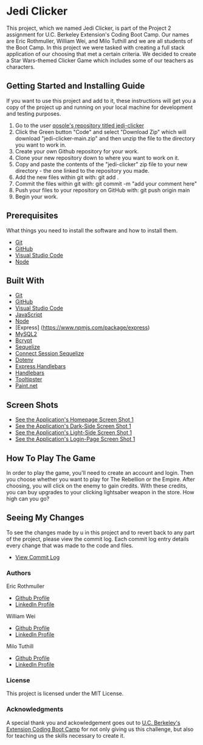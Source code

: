 # Jedi Clicker

This project, which we named Jedi Clicker, is part of the Project 2 assignment for U.C. Berkeley Extension's Coding Boot Camp. Our names are Eric Rothmuller, William Wei, and Milo Tuthill and we are all students of the Boot Camp. In this project we were tasked with creating a full stack application of our choosing that met a certain criteria. We decided to create a Star Wars-themed Clicker Game which includes some of our teachers as characters.

## Getting Started and Installing Guide

If you want to use this project and add to it, these instructions will get you a copy of the project up and running on your local machine for development and testing purposes.

1. Go to the user [qosole's repository titled jedi-clicker](https://github.com/qosole/jedi-clicker)
2. Click the Green button "Code" and select "Download Zip" which will download "jedi-clicker-main.zip" and then unzip the file to the directory you want to work in.
3. Create your own Github repository for your work.
4. Clone your new repository down to where you want to work on it.
5. Copy and paste the contents of the "jedi-clicker" zip file to your new directory - the one linked to the repository you made.
6. Add the new files within git with: git add .
7. Commit the files within git with: git commit -m "add your comment here"
8. Push your files to your repository on GitHub with: git push origin main
9. Begin your work.

## Prerequisites

What things you need to install the software and how to install them.

- [Git](https://git-scm.com/downloads)
- [GitHub](https://github.com/)
- [Visual Studio Code](https://code.visualstudio.com/download)
- [Node](https://nodejs.org/en/)

## Built With

- [Git](https://git-scm.com/downloads)
- [GitHub](https://github.com/)
- [Visual Studio Code](https://code.visualstudio.com/download)
- [JavaScript](https://developer.mozilla.org/en-US/docs/Web/JavaScript)
- [Node](https://nodejs.org/en/)
- [Express] (https://www.npmjs.com/package/express)
- [MySQL2](https://www.npmjs.com/package/mysql2)
- [Bcrypt](https://www.npmjs.com/package/bcrypt)
- [Sequelize](https://www.npmjs.com/package/sequelize)
- [Connect Session Sequelize](https://www.npmjs.com/package/connect-session-sequelize)
- [Dotenv](https://www.npmjs.com/package/dotenv)
- [Express Handlebars](https://www.npmjs.com/package/express-handlebars)
- [Handlebars](https://www.npmjs.com/package/handlebars)
- [Tooltipster](https://github.com/calebjacob/tooltipster)
- [Paint.net](https://www.getpaint.net/)


## Screen Shots

- [See the Application's Homepage Screen Shot 1](./public/assets/images/Jedi-Clicker-Screen-Shot-1.jpg)
- [See the Application's Dark-Side Screen Shot 1](./public/assets/images/Jedi-Clicker-Screen-Shot-2.jpg)
- [See the Application's Light-Side Screen Shot 1](./public/assets/images/Jedi-Clicker-Screen-Shot-3.jpg)
- [See the Application's Login-Page Screen Shot 1](./public/assets/images/Jedi-Clicker-Screen-Shot-4.jpg)

## How To Play The Game

In order to play the game, you'll need to create an account and login. Then you choose whether you want to play for The Rebellion or the Empire. After choosing, you will click on the enemy to gain credits. With these credits, you can buy upgrades to your clicking lightsaber weapon in the store. How high can you go?

## Seeing My Changes

To see the changes made by u in this project and to revert back to any part of the project, please view the commit log. Each commit log entry details every change that was made to the code and files.

- [View Commit Log](https://github.com/qosole/jedi-clicker/commits/main)

### Authors

Eric Rothmuller

- [Github Profile](https://github.com/ericrothmuller)
- [LinkedIn Profile](https://www.linkedin.com/in/eric-rothmuller/)

William Wei

- [Github Profile](https://github.com/qosole)
- [LinkedIn Profile](https://www.linkedin.com/in/william-wei-044b35241/)

Milo Tuthill

- [Github Profile](https://github.com/MiloCOLO)
- [LinkedIn Profile](https://www.linkedin.com/in/milo-tuthill-2250b9242/)

### License

This project is licensed under the MIT License.

### Acknowledgments

A special thank you and ackowledgement goes out to [U.C. Berkeley's Extension Coding Boot Camp](https://bootcamp.berkeley.edu/coding/) for not only giving us this challenge, but also for teaching us the skills necessary to create it.
